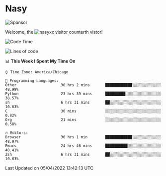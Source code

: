 # Nasy

<!--
<p align="center">
<img height="200" src="https://github-readme-stats.vercel.app/api?username=nasyxx&count_private=true&show_icons=true&theme=dracula&include_all_commits=true"/>
<img height="200" src="https://github-readme-stats.vercel.app/api/top-langs/?username=nasyxx&theme=dracula&hide=html,jupyter+notebook&count_private=true&show_icons=true"/>
</p>

  
----------------
-->

![Sponsor](https://img.shields.io/static/v1.svg?label=Sponsor&message=%E2%9D%A4&logo=GitHub&style=flat&color=pink)
 
Welcome, the ![nasyxx visitor counter](https://count.getloli.com/get/@nasyxx?theme=rule34)th vistor!
 
<!--START_SECTION:waka-->
![Code Time](http://img.shields.io/badge/Code%20Time-2%2C158%20hrs%2055%20mins-blue)

![Lines of code](https://img.shields.io/badge/From%20Hello%20World%20I%27ve%20Written-5%20Million%20lines%20of%20code-blue)

📊 **This Week I Spent My Time On** 

```text
⌚︎ Time Zone: America/Chicago

💬 Programming Languages: 
Other                    30 hrs 2 mins       ████████████░░░░░░░░░░░░░   48.99% 
Python                   23 hrs 39 mins      █████████░░░░░░░░░░░░░░░░   38.57% 
sh                       6 hrs 31 mins       ██░░░░░░░░░░░░░░░░░░░░░░░   10.63% 
C                        30 mins             ░░░░░░░░░░░░░░░░░░░░░░░░░   0.82% 
Org                      21 mins             ░░░░░░░░░░░░░░░░░░░░░░░░░   0.58%

🔥 Editors: 
Browser                  30 hrs 1 min        ████████████░░░░░░░░░░░░░   48.97% 
Emacs                    24 hrs 46 mins      ██████████░░░░░░░░░░░░░░░   40.41% 
Zsh                      6 hrs 31 mins       ██░░░░░░░░░░░░░░░░░░░░░░░   10.63%

```


 Last Updated on 05/04/2022 13:42:13 UTC
<!--END_SECTION:waka-->

<!-- ![visitors](https://visitor-badge.laobi.icu/badge?page_id=nasyxx.nasyxx) -->
